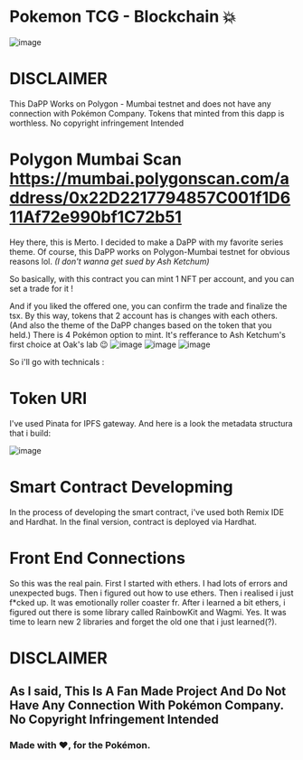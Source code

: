 # Pokemon TCG - Blockchain :collision:


![image](https://user-images.githubusercontent.com/79616834/211262317-e3203b2d-a292-484a-b38a-b2587ccff09a.png)
# DISCLAIMER
This DaPP Works on Polygon - Mumbai testnet and does not have any connection with Pokémon Company. Tokens that minted from this dapp is worthless. No copyright infringement Intended
# Polygon Mumbai Scan https://mumbai.polygonscan.com/address/0x22D2217794857C001f1D611Af72e990bf1C72b51

Hey there, this is Merto. I decided to make a DaPP with my favorite series theme. Of course, this DaPP works on Polygon-Mumbai testnet for obvious reasons lol.
*(I don't wanna get sued by Ash Ketchum)*

So basically, with this contract you can mint 1 NFT per account, and you can set a trade for it !

And if you liked the offered one, you can confirm the trade and finalize the tsx. By this way, tokens that 2 account has is changes with each others.(And also the theme of the DaPP changes based on the token that you held.) There is 4 Pokémon option to mint. It's refferance to Ash Ketchum's first choice at Oak's lab :wink:
![image](https://user-images.githubusercontent.com/79616834/211262421-f29a780c-8fba-4b3f-a3e3-f33f3165976f.png)
![image](https://user-images.githubusercontent.com/79616834/211262596-98939d43-c7b7-47d6-819c-75dd83846f7f.png)
![image](https://user-images.githubusercontent.com/79616834/211948354-6de3c5fa-3345-4f2a-a07f-26d6203d33f4.png)


So i'll go with technicals :

# Token URI
I've used Pinata for IPFS gateway. And here is a look the metadata structura that i build:

![image](https://user-images.githubusercontent.com/79616834/211262965-02d2ca31-4f27-4cb6-a6f0-c377221807e9.png)

# Smart Contract Developming
In the process of developing the smart contract, i've used both Remix IDE and Hardhat. In the final version, contract is deployed via Hardhat.

# Front End Connections

So this was the real pain. First I started with ethers. I had lots of errors and unexpected bugs. Then i figured out how to use ethers. Then i realised i just f*cked up. It was emotionally roller coaster fr. After i learned a bit ethers, i figured out there is some library called RainbowKit and Wagmi. Yes. It was time to learn new 2 libraries and forget the old one that i just learned(?).

# DISCLAIMER
## As I said, This Is A Fan Made Project And Do Not Have Any Connection With Pokémon Company. No Copyright Infringement Intended


### Made with :heart:, for the Pokémon.

